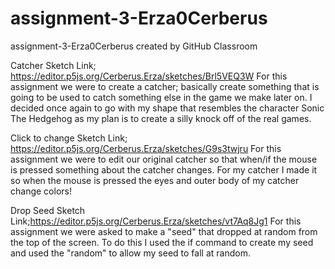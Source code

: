 # assignment-3-Erza0Cerberus
assignment-3-Erza0Cerberus created by GitHub Classroom

Catcher
Sketch Link; https://editor.p5js.org/Cerberus.Erza/sketches/Brl5VEQ3W
For this assignment we were to create a catcher; basically create something that is going to be used to catch something else in the game we make later on.
I decided once again to go with my shape that resembles the character Sonic The Hedgehog as my plan is to create a silly knock off of the real games.

Click to change
Sketch Link; https://editor.p5js.org/Cerberus.Erza/sketches/G9s3twjru
For this assignment we were to edit our original catcher so that when/if the mouse is pressed something about the catcher changes.
For my catcher I made it so when the mouse is pressed the eyes and outer body of my catcher change colors!

Drop Seed
Sketch Link;https://editor.p5js.org/Cerberus.Erza/sketches/vt7Aq8Jg1
For this assignment we were asked to make a "seed" that dropped at random from the top of the screen. To do this I used the if command to create my seed and used the "random" to allow my seed to fall at random.
